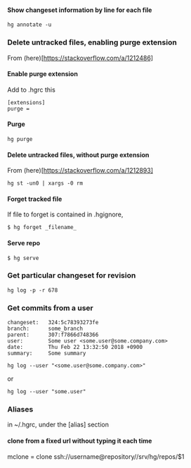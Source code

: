#### Show changeset information by line for each file
`hg annotate -u`

### Delete untracked files, enabling purge extension
From (here)[https://stackoverflow.com/a/1212486]
#### Enable purge extension
Add to .hgrc this
```
[extensions]
purge =
```

#### Purge
```
hg purge
```
#### Delete untracked files, without purge extension
From (here)[https://stackoverflow.com/a/1212893]
```
hg st -un0 | xargs -0 rm
```

#### Forget tracked file

If file to forget is contained in .hgignore,

`$ hg forget _filename_`

#### Serve repo
`$ hg serve`

### Get particular changeset for revision
```
hg log -p -r 678
```

### Get commits from a user
```
changeset:   324:5c78393273fe
branch:      some_branch
parent:      307:f7866d748366
user:        Some user <some.user@some.company.com>
date:        Thu Feb 22 13:32:50 2018 +0900
summary:     Some summary
```

```
hg log --user "<some.user@some.company.com>"
```
or
```
hg log --user "some.user"
```



### Aliases
in ~/.hgrc, under the [alias] section
#### clone from a fixed url without typing it each time
mclone = clone ssh://username@repository//srv/hg/repos/$1
